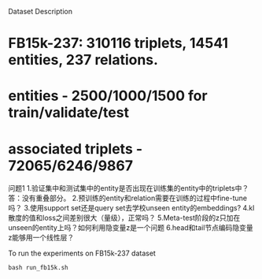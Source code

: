 Dataset Description
# FB15k-237: 310116 triplets, 14541 entities, 237 relations.
# entities - 2500/1000/1500 for train/validate/test
# associated triplets - 72065/6246/9867

问题1
1.验证集中和测试集中的entity是否出现在训练集的entity中的triplets中？
答：没有重叠部分。
2.预训练的entity和relation需要在训练的过程中fine-tune吗？
3.使用support set还是query set去学校unseen entity的embeddings?
4.kl散度的值和loss之间差别很大（量级），正常吗？
5.Meta-test阶段的z只加在unseen的entity上吗？如何利用隐变量z是一个问题
6.head和tail节点编码隐变量z能够用一个线性层？


To run the experiments on FB15k-237 dataset
```python
bash run_fb15k.sh
```
